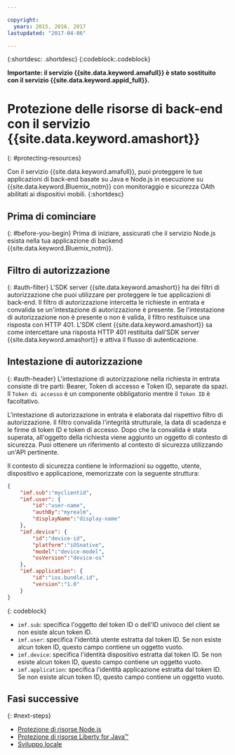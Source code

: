 ```yaml
---

copyright:
  years: 2015, 2016, 2017
lastupdated: "2017-04-06"

---
```


{:shortdesc: .shortdesc}
{:codeblock:.codeblock}

**Importante: il servizio {{site.data.keyword.amafull}} è stato sostituito con il servizio {{site.data.keyword.appid_full}}.**

# Protezione delle risorse di back-end con il servizio {{site.data.keyword.amashort}}
{: #protecting-resources}


Con il servizio {{site.data.keyword.amafull}}, puoi proteggere le tue applicazioni di back-end basate su Java e Node.js in esecuzione su {{site.data.keyword.Bluemix_notm}} con monitoraggio e sicurezza OAth abilitati ai dispositivi mobili.
{:shortdesc}

## Prima di cominciare
{: #before-you-begin}
Prima di iniziare, assicurati che il servizio Node.js esista nella tua applicazione di backend {{site.data.keyword.Bluemix_notm}}.


## Filtro di autorizzazione
{: #auth-filter}
L'SDK server {{site.data.keyword.amashort}} ha dei filtri di autorizzazione che puoi utilizzare per proteggere le tue applicazioni di back-end.  Il filtro di autorizzazione intercetta le richieste in entrata e convalida se un'intestazione di autorizzazione è presente. Se l'intestazione di autorizzazione non è presente o non è valida, il filtro restituisce una risposta con HTTP 401. L'SDK client {{site.data.keyword.amashort}} sa come intercettare una risposta HTTP 401 restituita dall'SDK server {{site.data.keyword.amashort}} e attiva il flusso di autenticazione.
## Intestazione di autorizzazione
{: #auth-header}
L'intestazione di autorizzazione nella richiesta in entrata consiste di tre parti: Bearer, Token di accesso e Token ID, separate da spazi. Il `Token di accesso` è un componente obbligatorio mentre il `Token ID` è facoltativo.

L'intestazione di autorizzazione in entrata è elaborata dal rispettivo filtro di autorizzazione. Il filtro convalida l'integrità strutturale, la data di scadenza e le firme di token ID e token di accesso. Dopo che la convalida è stata superata, all'oggetto della richiesta viene aggiunto un oggetto di contesto di sicurezza. Puoi ottenere un riferimento al contesto di sicurezza utilizzando un'API pertinente.

Il contesto di sicurezza contiene le informazioni su oggetto, utente, dispositivo e applicazione, memorizzate con la seguente struttura:
```JSON
{
    "imf.sub":"myclientid",
    "imf.user": {
        "id":"user-name",
        "authBy":"myrealm",
        "displayName":"display-name"
    },
    "imf.device": {
        "id":"device-id",
        "platform":"iOSnative",
        "model":"device-model",
        "osVersion":"device-os"
    },
    "imf.application": {
        "id":"ios.bundle.id",
        "version":"1.0"
    }
}
```
{: codeblock}

* `imf.sub`: specifica l'oggetto del token ID o dell'ID univoco del client se non esiste alcun token ID.
* `imf.user`: specifica l'identità utente estratta dal token ID. Se non esiste alcun token ID, questo campo contiene un oggetto vuoto.
* `imf.device`: specifica l'identità dispositivo estratta dal token ID. Se non esiste alcun token ID, questo campo contiene un oggetto vuoto.
* `imf.application`: specifica l'identità applicazione estratta dal token ID. Se non esiste alcun token ID, questo campo contiene un oggetto vuoto.

## Fasi successive
{: #next-steps}
* [Protezione di risorse Node.js](protecting-resources-nodejs.html)
* [Protezione di risorse Liberty for Java&trade;](protecting-resources-java.html)
* [Sviluppo locale](protecting-resources-local.html)
